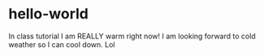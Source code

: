 # hello-world
In class tutorial
I am REALLY warm right now! I am looking forward to cold weather so I can cool down.  Lol
